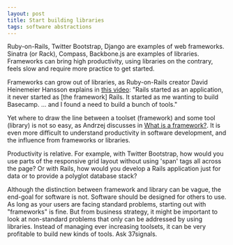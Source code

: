 ```yaml
---
layout: post
title: Start building libraries 
tags: software abstractions
---
```

Ruby-on-Rails, Twitter Bootstrap, Django are examples of web frameworks. Sinatra (or Rack), Compass, Backbone.js are examples of libraries. Frameworks can bring high productivity, using libraries on the contrary, feels slow and require more practice to get started.

Frameworks can grow out of libraries, as Ruby-on-Rails creator David Heinemeier Hansson explains in [this video](http://bigthink.com/videos/big-think-interview-with-david-heinemeier-hansson): "Rails started as an application, it never started as [the framework] Rails. It started as me wanting to build Basecamp. ... and I found a need to build a bunch of tools."

Yet where to draw the line between a toolset (framework) and some tool (library) is not so easy, as Andrzej discusses in [What is a framework?](http://andrzejonsoftware.blogspot.de/2012/12/what-is-framework.html). It is even more difficult to understand productivity in software development, and the influence from frameworks or libraries.

Productivity is relative. For example, with Twitter Bootstrap, how would you use parts of the responsive grid layout without using 'span' tags all across the page? Or with Rails, how would you develop a Rails application just for data or to provide a polyglot database stack?

Although the distinction between framework and library can be vague, the end-goal for software is not. Software should be designed for others to use. As long as your users are facing standard problems, starting out with "frameworks" is fine. But from business strategy, it might be important to look at non-standard problems that only can be addressed by using libraries. Instead of managing ever increasing toolsets, it can be very profitable to build new kinds of tools. Ask 37signals.
